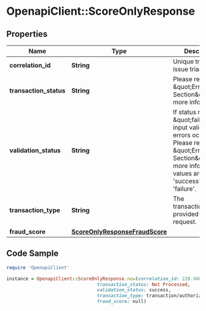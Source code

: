 # OpenapiClient::ScoreOnlyResponse

## Properties

Name | Type | Description | Notes
------------ | ------------- | ------------- | -------------
**correlation_id** | **String** | Unique trace ID for issue triage. | [optional] 
**transaction_status** | **String** | Please refer to \&quot;Errors Section\&quot; for more info. | [optional] 
**validation_status** | **String** | If status returned is \&quot;failure\&quot;, input validation errors occurred. Please refer to the \&quot;Errors Section\&quot; for more info. Valid values are &#39;success&#39; and &#39;failure&#39;. | [optional] 
**transaction_type** | **String** | The transactionType provided in request. | [optional] 
**fraud_score** | [**ScoreOnlyResponseFraudScore**](ScoreOnlyResponseFraudScore.md) |  | [optional] 

## Code Sample

```ruby
require 'OpenapiClient'

instance = OpenapiClient::ScoreOnlyResponse.new(correlation_id: 228.9404979051319,
                                 transaction_status: Not Processed,
                                 validation_status: success,
                                 transaction_type: transaction/authorization,
                                 fraud_score: null)
```


